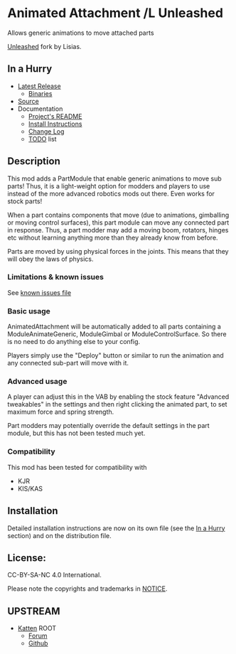 # Animated Attachment /L Unleashed

Allows generic animations to move attached parts

[Unleashed](https://ksp.lisias.net/add-ons-unleashed/) fork by Lisias.


## In a Hurry

* [Latest Release](https://github.com/net-lisias-kspu/AnimatedAttachment/releases)
	+ [Binaries](https://github.com/net-lisias-kspu/AnimatedAttachment/tree/Archive)
* [Source](https://github.com/net-lisias-kspu/AnimatedAttachment)
* Documentation
	+ [Project's README](https://github.com/net-lisias-kspu/AnimatedAttachment/blob/master/README.md)
	+ [Install Instructions](https://github.com/net-lisias-kspu/AnimatedAttachment/blob/master/INSTALL.md)
	+ [Change Log](./CHANGE_LOG.md)
	+ [TODO](./TODO.md) list


## Description

This mod adds a PartModule that enable generic animations to move sub parts! Thus, it is a light-weight option for modders and players to use instead of the more advanced robotics mods out there. Even works for stock parts!

When a part contains components that move (due to animations, gimballing or moving control surfaces), this part module can move any connected part in response. Thus, a part modder may add a moving boom, rotators, hinges etc without learning anything more than they already know from before. 

Parts are moved by using physical forces in the joints. This means that they will obey the laws of physics.

### Limitations & known issues

See [known issues file](./KNOWN_ISSUES.md)

### Basic usage

AnimatedAttachment will be automatically added to all parts containing a ModuleAnimateGeneric, ModuleGimbal or ModuleControlSurface. So there is no need to do anything else to your config.

Players simply use the "Deploy" button or similar to run the animation and any connected sub-part will move with it.

### Advanced usage

A player can adjust this in the VAB by enabling the stock feature "Advanced tweakables" in the settings and then right clicking the animated part, to set maximum force and spring strength.

Part modders may potentially override the default settings in the part module, but this has not been tested much yet.

### Compatibility

This mod has been tested for compatibility with

* KJR
* KIS/KAS


## Installation

Detailed installation instructions are now on its own file (see the [In a Hurry](#in-a-hurry) section) and on the distribution file.


## License:

CC-BY-SA-NC 4.0 International.

Please note the copyrights and trademarks in [NOTICE](./NOTICE).


## UPSTREAM

* [Katten](https://forum.kerbalspaceprogram.com/index.php?/profile/180392-katten/) ROOT
	+ [Forum](https://forum.kerbalspaceprogram.com/index.php?/topic/175881-*)
	+ [Github](https://github.com/KSPKatten/AnimatedAttachment)
